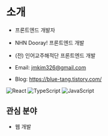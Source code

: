 # 소개

- 프론트엔드 개발자
- NHN Dooray! 프론트엔드 개발
- (전) 인어교주해적단 프론트엔드 개발

- Email: jmkim326@gmail.com
- Blog: https://blue-tang.tistory.com/

![React](https://img.shields.io/badge/react-%2320232a.svg?style=for-the-badge&logo=react&logoColor=%2361DAFB)
![TypeScript](https://img.shields.io/badge/typescript-%23007ACC.svg?style=for-the-badge&logo=typescript&logoColor=white)
![JavaScript](https://img.shields.io/badge/javascript-%23323330.svg?style=for-the-badge&logo=javascript&logoColor=%23F7DF1E)


## 관심 분야

- 웹 개발

<!---
JAAAAAEMKIM/JAAAAAEMKIM is a ✨ special ✨ repository because its `README.md` (this file) appears on your GitHub profile.
You can click the Preview link to take a look at your changes.
--->

